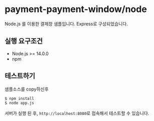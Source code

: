 # payment-payment-window/node

Node.js 를 이용한 결제창 샘플입니다. Express로 구성되었습니다.

## 실행 요구조건

- Node.js >= 14.0.0
- npm

## 테스트하기

샘플소스를 copy하신후

```sh
$ npm install
$ node app.js
```

서버가 실행 된 후, `http://localhost:8080`로 접속해서 테스트할 수 있습니다.
